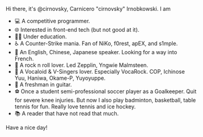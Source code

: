 Hi there, it's @cirnovsky, Carnicero "cirnovsky" Irnobkowski. I am

- 💻 A competitive programmer.
- 🌐 Interested in front-end tech (but not good at it).
- 👨‍🎓 Under education.
- ♿ A Counter-Strike mania. Fan of NiKo, f0rest, apEX, and s1mple.
- 📙 An English, Chinese, Japanese speaker. Looking for a way into French.
- 🤘 A rock n roll lover. Led Zepplin, Yngwie Malmsteen.
- 🎼 A Vocaloid & V-Singers lover. Especially VocaRock. COP, Ichinose Yuu, Haniwa, Okame-P, Yuyoyuppe.
- 🎸 A freshman in guitar.
- ⚽ Once a student semi-professional soccer player as a Goalkeeper. Quit for severe knee injuries. But now I also play badminton, basketball, table tennis for fun. Really love tennis and ice hockey.
- 📚 A reader that have not read that much.

Have a nice day!
